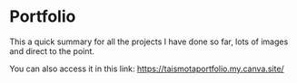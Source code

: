 # Portfolio
This a quick summary for all the projects I have done so far, lots of images and direct to the point. 

You can also access it in this link: https://taismotaportfolio.my.canva.site/

